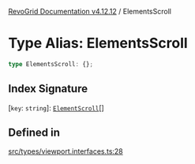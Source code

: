 [RevoGrid Documentation v4.12.12](README.md) / ElementsScroll

# Type Alias: ElementsScroll

```ts
type ElementsScroll: {};
```

## Index Signature

 \[`key`: `string`\]: [`ElementScroll`](Interface.ElementScroll.md)[]

## Defined in

[src/types/viewport.interfaces.ts:28](https://github.com/revolist/revogrid/blob/ecd92bead8bd3117a71a9fcab227f9b0f91c2edf/src/types/viewport.interfaces.ts#L28)
